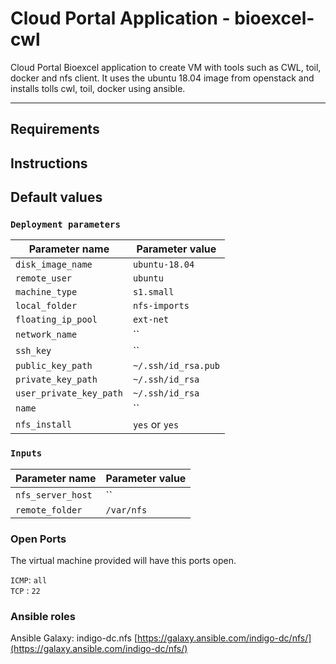 # Cloud Portal Application - bioexcel-cwl
Cloud Portal Bioexcel application to create VM with tools such as CWL, toil, docker and nfs client.
It uses the ubuntu 18.04 image from openstack and installs tolls cwl, toil, docker using ansible.

---

## Requirements


## Instructions

## Default values

### `Deployment parameters`

| Parameter name          | Parameter value       |
| ---                     | ---                   |
| `disk_image_name`       | `ubuntu-18.04`        |
| `remote_user`           | `ubuntu`              |
| `machine_type`          | `s1.small`            |
| `local_folder`          | `nfs-imports`         |
| `floating_ip_pool`      | `ext-net`             |
| `network_name`          | ``                    |
| `ssh_key`               | ``                    |
| `public_key_path`       | `~/.ssh/id_rsa.pub`   |
| `private_key_path`      | `~/.ssh/id_rsa`       |
| `user_private_key_path` | `~/.ssh/id_rsa`       |
| `name`                  | ``                    |
| `nfs_install`           | `yes` or  `yes`       |

### `Inputs`

| Parameter name          | Parameter value       |
| ---                     | ---                   |
| `nfs_server_host`       | ``                    |
| `remote_folder`         | `/var/nfs`            |

### Open Ports
The virtual machine provided will have this ports open.

`ICMP`: `all`  
`TCP` : `22`

### Ansible roles
Ansible Galaxy: indigo-dc.nfs
[https://galaxy.ansible.com/indigo-dc/nfs/](https://galaxy.ansible.com/indigo-dc/nfs/)
